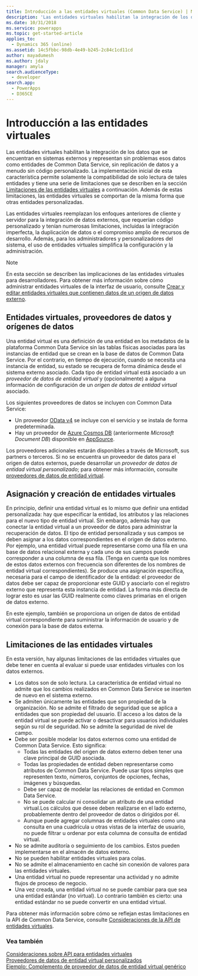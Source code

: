 ```yaml
---
title: Introducción a las entidades virtuales (Common Data Service) | Microsoft Docs
description: 'Las entidades virtuales habilitan la integración de los datos que se encuentran en sistemas externos y representan sin problemas esos datos como entidades de Common Data Service, sin replicación de datos y a menudo sin código personalizado.'
ms.date: 10/31/2018
ms.service: powerapps
ms.topic: get-started-article
applies_to:
  - Dynamics 365 (online)
ms.assetid: 14c5fbbc-98db-4e49-b245-2c84c1cd11cd
author: mayadumesh
ms.author: jdaly
manager: amyla
search.audienceType:
  - developer
search.app:
  - PowerApps
  - D365CE
---
```


# <a name="get-started-with-virtual-entities"></a>Introducción a las entidades virtuales

Las entidades virtuales habilitan la integración de los datos que se encuentran en sistemas externos y representan sin problemas esos datos como entidades de Common Data Service, sin replicación de datos y a menudo sin código personalizado. La implementación inicial de esta característica permite solamente la compatibilidad de solo lectura de tales entidades y tiene una serie de limitaciones que se describen en la sección [Limitaciones de las entidades virtuales](#limitations-of-virtual-entities) a continuación. Además de estas limitaciones, las entidades virtuales se comportan de la misma forma que otras entidades personalizadas. 

Las entidades virtuales reemplazan los enfoques anteriores de cliente y servidor para la integración de datos externos, que requerían código personalizado y tenían numerosas limitaciones, incluidas la integración imperfecta, la duplicación de datos o el compromiso amplio de recursos de desarrollo.  Además, para los administradores y personalizadores del sistema, el uso de entidades virtuales simplifica la configuración y la administración.

> [!NOTE]
> En esta sección se describen las implicaciones de las entidades virtuales para desarrolladores. Para obtener más información sobre cómo administrar entidades virtuales de la interfaz de usuario, consulte [Crear y editar entidades virtuales que contienen datos de un origen de datos externo](../../../maker/common-data-service/create-edit-virtual-entities.md).

## <a name="virtual-entities-data-providers-and-data-sources"></a>Entidades virtuales, proveedores de datos y orígenes de datos

Una entidad virtual es una definición de una entidad en los metadatos de la plataforma Common Data Service sin las tablas físicas asociadas para las instancias de entidad que se crean en la base de datos de Common Data Service. Por el contrario, en tiempo de ejecución, cuando se necesita una instancia de entidad, su estado se recupera de forma dinámica desde el sistema externo asociado. Cada tipo de entidad virtual está asociado a un *proveedor de datos de entidad virtual* y (opcionalmente) a alguna información de configuración de un *origen de datos de entidad virtual* asociado. 

<!-- TODO:
A data provider is a particular type of Common Data Service plug-in, which is registered against CRUD events that occur in the platform. This initial release only supports READ operations. More information: [Write a plug-in](../write-plugin.md) -->

Los siguientes proveedores de datos se incluyen con Common Data Service:
- Un proveedor [OData v4](http://www.odata.org/documentation/) se incluye con el servicio y se instala de forma predeterminada.
- Hay un proveedor de [Azure Cosmos DB](https://docs.microsoft.com/azure/cosmos-db) (anteriormente *Microsoft Document DB*) disponible en [AppSource](https://appsource.microsoft.com).

Los proveedores adicionales estarán disponibles a través de Microsoft, sus partners o terceros. Si no se encuentra un proveedor de datos para el origen de datos externos, puede desarrollar un *proveedor de datos de entidad virtual personalizado*; para obtener más información, consulte [proveedores de datos de entidad virtual](custom-ve-data-providers.md).

## <a name="virtual-entity-creation-and-mapping"></a>Asignación y creación de entidades virtuales

En principio, definir una entidad virtual es lo mismo que definir una entidad personalizada: hay que especificar la entidad, los atributos y las relaciones para el nuevo tipo de entidad virtual. Sin embargo, además hay que conectar la entidad virtual a un proveedor de datos para administrar la recuperación de datos. El tipo de entidad personalizada y sus campos se deben asignar a los datos correspondientes en el origen de datos externo.  Por ejemplo, una entidad virtual puede representarse como una fila en una base de datos relacional externa y cada uno de sus campos puede corresponder a una columna de esa fila.  (Tenga en cuenta que los nombres de estos datos externos con frecuencia son diferentes de los nombres de entidad virtual correspondientes). Se produce una asignación específica, necesaria para el campo de identificador de la entidad: el proveedor de datos debe ser capaz de proporcionar este GUID y asociarlo con el registro externo que representa esta instancia de entidad. La forma más directa de lograr esto es usar las GUID realmente como claves primarias en el origen de datos externo.  

En este ejemplo, también se proporciona un origen de datos de entidad virtual correspondiente para suministrar la información de usuario y de conexión para la base de datos externa.

## <a name="limitations-of-virtual-entities"></a>Limitaciones de las entidades virtuales

En esta versión, hay algunas limitaciones de las entidades virtuales que debe tener en cuenta al evaluar si puede usar entidades virtuales con los datos externos.
- Los datos son de solo lectura. La característica de entidad virtual no admite que los cambios realizados en Common Data Service se inserten de nuevo en el sistema externo.
- Se admiten únicamente las entidades que son propiedad de la organización. No se admite el filtrado de seguridad que se aplica a entidades que son propiedad del usuario. El acceso a los datos de la entidad virtual se puede activar o desactivar para usuarios individuales según su rol de seguridad. No se admite la seguridad de nivel de campo.
- Debe ser posible modelar los datos externos como una entidad de Common Data Service. Esto significa:
    - Todas las entidades del origen de datos externo deben tener una clave principal de GUID asociada.  
    - Todas las propiedades de entidad deben representarse como atributos de Common Data Service. Puede usar tipos simples que representen texto, números, conjuntos de opciones, fechas, imágenes y búsquedas. 
    - Debe ser capaz de modelar las relaciones de entidad en Common Data Service.
    - No se puede calcular ni consolidar un atributo de una entidad virtual.Los cálculos que desee deben realizarse en el lado externo, probablemente dentro del proveedor de datos o dirigidos por él.
    - Aunque puede agregar columnas de entidades virtuales como una consulta en una cuadrícula u otras vistas de la interfaz de usuario, no puede filtrar u ordenar por esta columna de consulta de entidad virtual.
- No se admite auditoría o seguimiento de los cambios.  Estos pueden implementarse en el almacén de datos externo.
- No se pueden habilitar entidades virtuales para colas.
- No se admite el almacenamiento en caché sin conexión de valores para las entidades virtuales.
- Una entidad virtual no puede representar una actividad y no admite flujos de proceso de negocio.
- Una vez creada, una entidad virtual no se puede cambiar para que sea una entidad estándar (no virtual).  Lo contrario también es cierto: una entidad estándar no se puede convertir en una entidad virtual.

Para obtener más información sobre cómo se reflejan estas limitaciones en la API de Common Data Service, consulte [Consideraciones de la API de entidades virtuales](api-considerations-ve.md). 

### <a name="see-also"></a>Vea también

[Consideraciones sobre API para entidades virtuales](api-considerations-ve.md)<br />
[Proveedores de datos de entidad virtual personalizados](custom-ve-data-providers.md)<br />
[Ejemplo: Complemento de proveedor de datos de entidad virtual genérico](sample-generic-ve-plugin.md)
